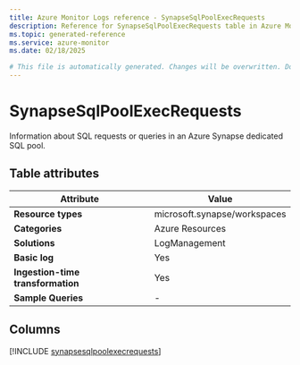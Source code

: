 ```yaml
---
title: Azure Monitor Logs reference - SynapseSqlPoolExecRequests
description: Reference for SynapseSqlPoolExecRequests table in Azure Monitor Logs.
ms.topic: generated-reference
ms.service: azure-monitor
ms.date: 02/18/2025

# This file is automatically generated. Changes will be overwritten. Do not change this file directly.
---
```


# SynapseSqlPoolExecRequests

Information about SQL requests or queries in an Azure Synapse dedicated SQL pool.


## Table attributes

|Attribute|Value|
|---|---|
|**Resource types**|microsoft.synapse/workspaces|
|**Categories**|Azure Resources|
|**Solutions**| LogManagement|
|**Basic log**|Yes|
|**Ingestion-time transformation**|Yes|
|**Sample Queries**|-|



## Columns
  
[!INCLUDE [synapsesqlpoolexecrequests](~/reusable-content/ce-skilling/azure/includes/azure-monitor/reference/tables/synapsesqlpoolexecrequests-include.md)]
